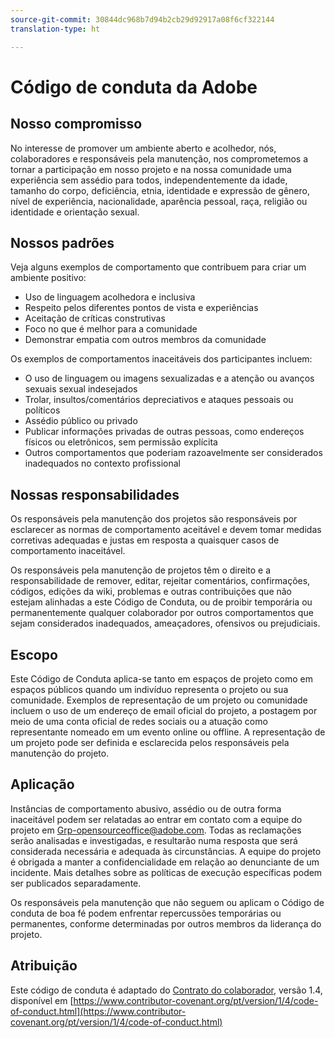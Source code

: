 ```yaml
---
source-git-commit: 30844dc968b7d94b2cb29d92917a08f6cf322144
translation-type: ht

---
```

# Código de conduta da Adobe

## Nosso compromisso

No interesse de promover um ambiente aberto e acolhedor, nós,
colaboradores e responsáveis pela manutenção, nos comprometemos
a tornar a participação em nosso projeto e na nossa comunidade uma
experiência sem assédio para todos, independentemente da idade,
tamanho do corpo, deficiência, etnia, identidade e expressão de gênero,
nível de experiência, nacionalidade, aparência pessoal, raça, religião ou
identidade e orientação sexual.

## Nossos padrões

Veja alguns exemplos de comportamento que contribuem para criar um ambiente positivo:

* Uso de linguagem acolhedora e inclusiva
* Respeito pelos diferentes pontos de vista e experiências
* Aceitação de críticas construtivas
* Foco no que é melhor para a comunidade
* Demonstrar empatia com outros membros da comunidade

Os exemplos de comportamentos inaceitáveis dos participantes incluem:

* O uso de linguagem ou imagens sexualizadas e a atenção ou avanços sexuais sexual indesejados
* Trolar, insultos/comentários depreciativos e ataques pessoais ou políticos
* Assédio público ou privado
* Publicar informações privadas de outras pessoas, como endereços físicos ou eletrônicos, sem permissão explícita
* Outros comportamentos que poderiam razoavelmente ser considerados inadequados no contexto profissional

## Nossas responsabilidades

Os responsáveis pela manutenção dos projetos são responsáveis por esclarecer
as normas de comportamento aceitável e devem tomar medidas corretivas adequadas
e justas em resposta a quaisquer casos de comportamento inaceitável.

Os responsáveis pela manutenção de projetos têm o direito e a responsabilidade
de remover, editar, rejeitar comentários, confirmações, códigos, edições da wiki,
problemas e outras contribuições que não estejam alinhadas a este Código de Conduta,
ou de proibir temporária ou permanentemente qualquer colaborador por outros comportamentos
que sejam considerados inadequados, ameaçadores, ofensivos ou prejudiciais.

## Escopo

Este Código de Conduta aplica-se tanto em espaços de projeto como em espaços públicos
quando um indivíduo representa o projeto ou sua comunidade. Exemplos de
representação de um projeto ou comunidade incluem o uso de um endereço de email oficial
do projeto, a postagem por meio de uma conta oficial de redes sociais ou a atuação como
representante nomeado em um evento online ou offline. A representação de um projeto pode ser definida
e esclarecida pelos responsáveis pela manutenção do projeto.

## Aplicação

Instâncias de comportamento abusivo, assédio ou de outra forma inaceitável podem ser
relatadas ao entrar em contato com a equipe do projeto em Grp-opensourceoffice@adobe.com. Todas
as reclamações serão analisadas e investigadas, e resultarão numa resposta que
será considerada necessária e adequada às circunstâncias. A equipe do projeto
é obrigada a manter a confidencialidade em relação ao denunciante de um incidente.
Mais detalhes sobre as políticas de execução específicas podem ser publicados separadamente.

Os responsáveis pela manutenção que não seguem ou aplicam o Código de conduta de boa fé
podem enfrentar repercussões temporárias ou permanentes, conforme determinadas por outros
membros da liderança do projeto.

## Atribuição

Este código de conduta é adaptado do [Contrato do colaborador](https://contributor-covenant.org), versão 1.4,
disponível em [https://www.contributor-covenant.org/pt/version/1/4/code-of-conduct.html](https://www.contributor-covenant.org/pt/version/1/4/code-of-conduct.html)
